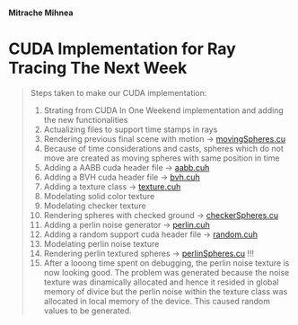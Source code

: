 #### Mitrache Mihnea

# CUDA Implementation for Ray Tracing The Next Week

> Steps taken to make our CUDA implementation:
> 1. Strating from CUDA In One Weekend implementation and adding the new functionalities
> 2. Actualizing files to support time stamps in rays
> 3. Rendering previous final scene with motion -> [movingSpheres.cu](movingSpheres.cu)
> 4. Because of time considerations and casts, spheres which do not move are created as
moving spheres with same position in time
> 5. Adding a AABB cuda header file -> [aabb.cuh](aabb.cuh)
> 6. Adding a BVH cuda header file -> [bvh.cuh](bvh.cuh)
> 7. Adding a texture class -> [texture.cuh](texture.cuh)
> 8. Modelating solid color texture
> 9. Modelating checker texture
> 10. Rendering spheres with checked ground -> [checkerSpheres.cu](checkerSpheres.cu)
> 11. Adding a perlin noise generator -> [perlin.cuh](perlin.cuh)
> 12. Adding a random support cuda header file -> [random.cuh](random.cuh)
> 13. Modelating perlin noise texture
> 14. Rendering perlin textured spheres -> [perlinSpheres.cu](perlinSpheres.cu) !!!
> 15. After a looong time spent on debugging, the perlin noise texture is now looking good. The problem was generated
because the noise texture was dinamically allocated and hence
it resided in global memory of divice but the perlin noise
within the texture class was allocated in local memory of the
device. This caused random values to be generated.


